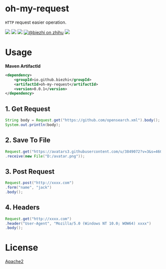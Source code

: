 # oh-my-request

`HTTP` request easier operation.

[![](https://img.shields.io/travis/biezhi/oh-my-request.svg)](https://travis-ci.org/biezhi/oh-my-request)
[![](https://img.shields.io/maven-central/v/io.github.biezhi/oh-my-request.svg)](http://search.maven.org/#search%7Cga%7C1%7Coh-my-request)
[![](https://img.shields.io/badge/license-Apache2-FF0080.svg)](https://github.com/biezhi/oh-my-request/blob/master/LICENSE)
[![@biezhi on zhihu](https://img.shields.io/badge/zhihu-%40biezhi-red.svg)](https://www.zhihu.com/people/biezhi)
[![](https://img.shields.io/github/followers/biezhi.svg?style=social&label=Follow%20Me)](https://github.com/biezhi)

# Usage

**Maven ArtifactId**

```xml
<dependency>
    <groupId>io.github.biezhi</groupId>
    <artifactId>oh-my-request</artifactId>
    <version>0.0.1</version>
</dependency>
```

## 1. Get Request

```java
String body = Request.get("https://github.com/opensearch.xml").body();
System.out.println(body);
```

## 2. Save To File

```java
Request.get("https://avatars3.githubusercontent.com/u/3849072?v=3&s=460")
.receive(new File("D:/avatar.png"));
```

## 3. Post Request

```java
Request.post("http://xxxx.com")
.form("name", "jack")
.body();
```

## 4. Headers

```java
Request.get("http://xxxx.com")
.header("User-Agent", "Mozilla/5.0 (Windows NT 10.0; WOW64) xxxx")
.body();
```

# License

[Apache2](https://github.com/biezhi/oh-my-request/blob/master/LICENSE)